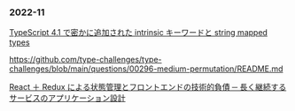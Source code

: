 ### 2022-11

[TypeScript 4.1 で密かに追加された intrinsic キーワードと string mapped types](https://zenn.dev/uhyo/articles/typescript-intrinsic)

https://github.com/type-challenges/type-challenges/blob/main/questions/00296-medium-permutation/README.md

[React ＋ Redux による状態管理とフロントエンドの技術的負債 ─ 長く継続するサービスのアプリケーション設計
](https://eh-career.com/engineerhub/entry/2022/10/21/093000)

[]()
[]()
[]()
[]()
[]()
[]()
[]()
[]()
[]()
[]()
[]()
[]()
[]()
[]()
[]()
[]()
[]()
[]()
[]()
[]()
[]()
[]()
[]()
[]()
[]()
[]()
[]()
[]()
[]()
[]()
[]()
[]()
[]()
[]()
[]()
[]()
[]()
[]()
[]()
[]()
[]()
[]()
[]()
[]()
[]()
[]()
[]()
[]()
[]()
[]()
[]()
[]()
[]()
[]()
[]()
[]()
[]()
[]()
[]()
[]()
[]()
[]()
[]()
[]()
[]()
[]()
